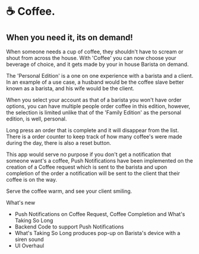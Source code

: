 # ☕️ Coffee. 

## When you need it, its on demand!

When someone needs a cup of coffee, they shouldn't have to scream or shout from across the house.
With 'Coffee' you can now choose your beverage of choice, and it gets made by your in house Barista on demand.

The 'Personal Edition' is a one on one experience with a barista and a client. In an example of a use case, 
a husband would be the coffee slave better known as a barista, and his wife would be the client.

When you select your account as that of a barista you won't have order options, you can 
have multiple people order coffee in this edition, however, the selection is limited unlike 
that of the 'Family Edition' as the personal edition, is well, personal.

Long press an order that is complete and it will disappear from the list.
There is a order counter to keep track of how many coffee's were made during the day, there is also a reset button.

This app would serve no purpose if you don't get a notification that someone want's a coffee, Push Notifications
have been implemented on the creation of a Coffee request which is sent to the barista and upon completion of the order
a notification will be sent to the client that their coffee is on the way.

Serve the coffee warm, and see your client smiling.

What's new

- Push Notifications on Coffee Request, Coffee Completion and What's Taking So Long
- Backend Code to support Push Notifications
- What's Taking So Long produces pop-up on Barista's device with a siren sound
- UI Overhaul
